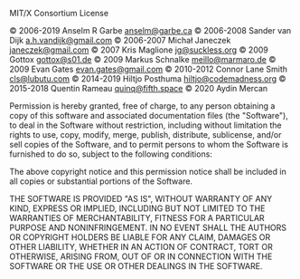 MIT/X Consortium License

© 2006-2019 Anselm R Garbe <anselm@garbe.ca>
© 2006-2008 Sander van Dijk <a.h.vandijk@gmail.com>
© 2006-2007 Michał Janeczek <janeczek@gmail.com>
© 2007 Kris Maglione <jg@suckless.org>
© 2009 Gottox <gottox@s01.de>
© 2009 Markus Schnalke <meillo@marmaro.de>
© 2009 Evan Gates <evan.gates@gmail.com>
© 2010-2012 Connor Lane Smith <cls@lubutu.com>
© 2014-2019 Hiltjo Posthuma <hiltjo@codemadness.org>
© 2015-2018 Quentin Rameau <quinq@fifth.space>
© 2020 Aydin Mercan <aydin at mercan dot dev>

Permission is hereby granted, free of charge, to any person obtaining a
copy of this software and associated documentation files (the "Software"),
to deal in the Software without restriction, including without limitation
the rights to use, copy, modify, merge, publish, distribute, sublicense,
and/or sell copies of the Software, and to permit persons to whom the
Software is furnished to do so, subject to the following conditions:

The above copyright notice and this permission notice shall be included in
all copies or substantial portions of the Software.

THE SOFTWARE IS PROVIDED "AS IS", WITHOUT WARRANTY OF ANY KIND, EXPRESS OR
IMPLIED, INCLUDING BUT NOT LIMITED TO THE WARRANTIES OF MERCHANTABILITY,
FITNESS FOR A PARTICULAR PURPOSE AND NONINFRINGEMENT.  IN NO EVENT SHALL
THE AUTHORS OR COPYRIGHT HOLDERS BE LIABLE FOR ANY CLAIM, DAMAGES OR OTHER
LIABILITY, WHETHER IN AN ACTION OF CONTRACT, TORT OR OTHERWISE, ARISING
FROM, OUT OF OR IN CONNECTION WITH THE SOFTWARE OR THE USE OR OTHER
DEALINGS IN THE SOFTWARE.
